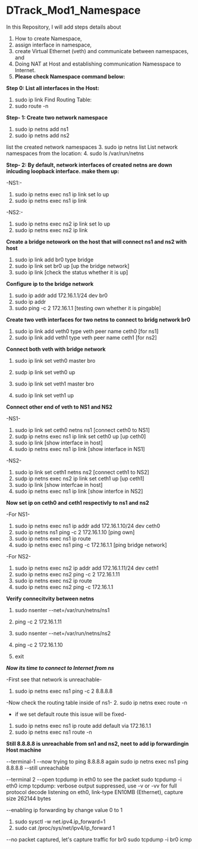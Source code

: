# DTrack_Mod1_Namespace

In this Repository, I will add steps details about 
1. How to create Namespace,
2. assign interface in namespace,
3. create Virtual Ethernet (veth) and communicate between namespaces, and
4. Doing NAT at Host and establishing communication Namesspace to Internet.
5. **Please check Namespace command below:**

**Step 0: List all interfaces in the Host:**
1. sudo ip link
Find Routing Table:
2. sudo route -n

**Step- 1: Create two network namespace**
1. sudo ip netns add ns1
2. sudo ip netns add ns2

list the created network namespaces
3. sudo ip netns list
List network namespaces from the location:
4. sudo ls /var/run/netns

**Step- 2: By default, network interfaces of created netns are down inlcuding loopback interface. make them up:**

-NS1:-
1. sudo ip netns exec ns1 ip link set lo up
2. sudo ip netns exec ns1 ip link
   
-NS2:-
1. sudo ip netns exec ns2 ip link set lo up
2. sudo ip netns exec ns2 ip link

**Create a bridge netowork on the host that will connect ns1 and ns2 with host**
1. sudo ip link add br0 type bridge
2. sudo ip link set br0 up [up the bridge network]
3. sudo ip link [check the status whether it is up]

**Configure ip to the bridge network**
 1. sudo ip addr add 172.16.1.1/24 dev br0
 2. sudo ip addr
 3. sudo ping -c 2 172.16.1.1 [testing own whether it is pingable]

**Create two veth interfaces for two netns to connect to bridg network br0**

1. sudo ip link add veth0 type veth peer name ceth0 [for ns1]
2. sudo ip link add veth1 type veth peer name ceth1 [for ns2]

**Connect both veth with bridge network**
1. sudo ip link set veth0 master bro
2. sudp ip link set veth0 up

1. sudo ip link set veth1 master bro
2. sudo ip link set veth1 up

**Connect other end of veth to NS1 and NS2**

-NS1-
1. sudo ip link set ceth0 netns ns1 [connect ceth0 to NS1]
2. sudp ip netns exec ns1 ip link set ceth0 up [up ceth0]
3. sudo ip link [show interface in host]
4. sudo ip netns exec ns1 ip link [show interface in NS1]

-NS2-
1. sudo ip link set ceth1 netns ns2 [connect ceth1 to NS2]
2. sudp ip netns exec ns2 ip link set ceth1 up [up ceth1]
3. sudo ip link [show interfcae in host]
4. sudo ip netns exec ns1 ip link [show interfce in NS2]

**Now set ip on ceth0 and ceth1 respectivly to ns1 and ns2**

-For NS1-
1. sudo ip netns exec ns1 ip addr add 172.16.1.10/24 dev ceth0
2. sudo ip netns ns1 ping -c 2 172.16.1.10 [ping own]
3. sudo ip netns exec ns1 ip route
4. sudo ip netns exec ns1 ping -c 172.16.1.1 [ping bridge network]

-For NS2-
1. sudo ip netns exec ns2 ip addr add 172.16.1.11/24 dev ceth1
2. sudo ip netns exec ns2 ping -c 2 172.16.1.11
3. sudo ip netns exec ns2 ip route
4. sudo ip netns exec ns2 ping -c 172.16.1.1

**Verify connecitvity between netns**
1. sudo nsenter --net=/var/run/netns/ns1
2. ping -c 2 172.16.1.11

3. sudo nsenter --net=/var/run/netns/ns2
4. ping -c 2 172.16.1.10
5. exit

***Now its time to connect to Internet from ns***

-First see that network is unreachable-
1. sudo ip netns exec ns1 ping -c 2 8.8.8.8

-Now check the routing table inside of ns1-
2. sudo ip netns exec route -n

- if we set default route this issue will be fixed-
1. sudo ip netns exec ns1 ip route add default via 172.16.1.1
2. sudo ip netns exec ns1 route -n

**Still 8.8.8.8 is unreachable from sn1 and ns2, neet to add ip forwardingin Host machine**

--terminal-1
--now trying to ping 8.8.8.8 again
sudo ip netns exec ns1 ping 8.8.8.8
--still unreachable

--terminal 2
--open tcpdump in eth0 to see the packet
sudo tcpdump -i eth0 icmp
tcpdump: verbose output suppressed, use -v or -vv for full protocol decode
listening on eth0, link-type EN10MB (Ethernet), capture size 262144 bytes

--enabling ip forwarding by change value 0 to 1
1. sudo sysctl -w net.ipv4.ip_forward=1
2. sudo cat /proc/sys/net/ipv4/ip_forward
   1

--no packet captured, let's capture traffic for br0
sudo tcpdump -i br0 icmp


